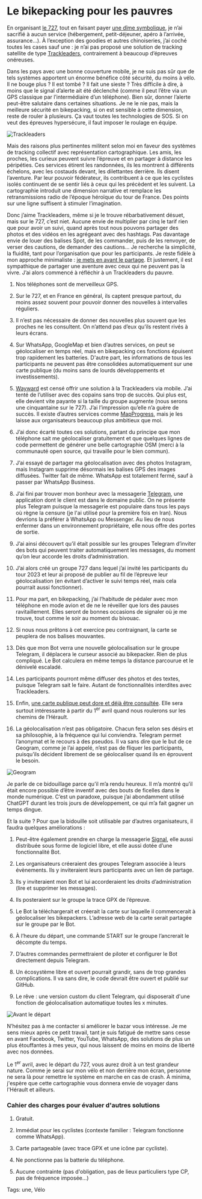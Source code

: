 # Le bikepacking pour les pauvres

En organisant [le 727](https://tcrouzet.com/727tour), tout en faisant payer [une dîme symbolique](https://tcrouzet.com/727gd/), je n’ai sacrifié à aucun service (hébergement, petit-déjeuner, apéro à l’arrivée, assurance…). À l’exception des goodies et autres chinoiseries, j’ai coché toutes les cases sauf une : je n’ai pas proposé une solution de tracking satellite de type [Trackleaders](http://trackleaders.com/), contrairement à beaucoup d’épreuves onéreuses.

Dans les pays avec une bonne couverture mobile, je ne suis pas sûr que de tels systèmes apportent un énorme bénéfice côté sécurité, du moins à vélo. Il ne bouge plus ? Il est tombé ? Il fait une sieste ? Très difficile à dire, à moins que le signal d’alerte ait été déclenché (comme il peut l’être via un GPS classique par l’intermédiaire d’un téléphone). Bien sûr, donner l’alerte peut-être salutaire dans certaines situations. Je ne le nie pas, mais la meilleure sécurité en bikepacking, si on est sensible à cette dimension, reste de rouler à plusieurs. Ça vaut toutes les technologies de SOS. Si on veut des épreuves hypersécure, il faut imposer le roulage en équipe.

![Trackleaders](https://tcrouzet.com/images_tc/2023/03/trackleader.jpg)

Mais des raisons plus pertinentes militent selon moi en faveur des systèmes de tracking collectif avec représentation cartographique. Les amis, les proches, les curieux peuvent suivre l’épreuve et en partager à distance les péripéties. Ces services étirent les randonnées, ils les montrent à différents échelons, avec les costauds devant, les dilettantes derrière. Ils disent l’aventure. Par leur pouvoir fédérateur, ils contribuent à ce que les cyclistes isolés continuent de se sentir liés à ceux qui les précèdent et les suivent. La cartographie introduit une dimension narrative et remplace les retransmissions radio de l’époque héroïque du tour de France. Des points sur une ligne suffisent à stimuler l’imagination.

Donc j’aime Trackleaders, même si je le trouve rébarbativement désuet, mais sur le 727, c’est niet. Aucune envie de multiplier par cinq le tarif rien que pour avoir un suivi, quand après tout nous pouvons partager des photos et des vidéos en les agrégeant avec des hashtags. Pas davantage envie de louer des balises Spot, de les commander, puis de les renvoyer, de verser des cautions, de demander des cautions… Je recherche la simplicité, la fluidité, tant pour l’organisation que pour les participants. Je reste fidèle à mon approche minimaliste : [je mets en avant le partage](https://tcrouzet.com/2023/02/23/le-727-partager-pour-le-plaisir/). Et justement, il est sympathique de partager une aventure avec ceux qui ne peuvent pas la vivre. J’ai alors commencé à réfléchir à un Trackleaders du pauvre.

1. Nos téléphones sont de merveilleux GPS.

2. Sur le 727, et en France en général, ils captent presque partout, du moins assez souvent pour pouvoir donner des nouvelles à intervalles réguliers.

3. Il n’est pas nécessaire de donner des nouvelles plus souvent que les proches ne les consultent. On n’attend pas d’eux qu’ils restent rivés à leurs écrans.

4. Sur WhatsApp, GoogleMap et bien d’autres services, on peut se géolocaliser en temps réel, mais en bikepacking ces fonctions épuisent trop rapidement les batteries. D'autre part, les informations de tous les participants ne peuvent pas être consolidées automatiquement sur une carte publique (du moins sans de lourds développements et investissements).

5. [Wayward](https://app.wayward.travel/) est censé offrir une solution à la Trackleaders via mobile. J’ai tenté de l’utiliser avec des copains sans trop de succès. Qui plus est, elle devient vite payante si la taille du groupe augmente (nous serons une cinquantaine sur le 727). J’ai l’impression qu’elle n’a guère de succès. Il existe d’autres services comme [MapProgress](https://maprogress.com/), mais je les laisse aux organisateurs beaucoup plus ambitieux que moi.

6. J’ai donc écarté toutes ces solutions, partant du principe que mon téléphone sait me géolocaliser gratuitement et que quelques lignes de code permettent de générer une belle cartographie OSM (merci à la communauté open source, qui travaille pour le bien commun).

7. J’ai essayé de partager ma géolocalisation avec des photos Instagram, mais Instagram supprime désormais les balises GPS des images diffusées. Twitter fait de même. WhatsApp est totalement fermé, sauf à passer par WhatsApp Business.

8. J’ai fini par trouver mon bonheur avec la messagerie [Telegram](https://web.telegram.org/), une application dont le client est dans le domaine public. On ne présente plus Telegram puisque la messagerie est populaire dans tous les pays où règne la censure (je l'ai utilisé pour la première fois en Iran). Nous devrions la préférer à WhatsApp ou Messenger. Au lieu de nous enfermer dans un environnement propriétaire, elle nous offre des portes de sortie.

9. J’ai ainsi découvert qu’il était possible sur les groupes Telegram d’inviter des bots qui peuvent traiter automatiquement les messages, du moment qu’on leur accorde les droits d’administration.

10. J’ai alors créé un groupe 727 dans lequel j’ai invité les participants du tour 2023 et leur ai proposé de publier au fil de l’épreuve leur géolocalisation (en évitant d’activer le suivi temps réel, mais cela pourrait aussi fonctionner).

11. Pour ma part, en bikepacking, j’ai l’habitude de pédaler avec mon téléphone en mode avion et de ne le réveiller que lors des pauses ravitaillement. Elles seront de bonnes occasions de signaler où je me trouve, tout comme le soir au moment du bivouac.

12. Si nous nous prêtons à cet exercice peu contraignant, la carte se peuplera de nos balises mouvantes.

13. Dès que mon Bot verra une nouvelle géolocalisation sur le groupe Telegram, il déplacera le curseur associé au bikepacker. Rien de plus compliqué. Le Bot calculera en même temps la distance parcourue et le dénivelé escaladé.

14. Les participants pourront même diffuser des photos et des textes, puisque Telegram sait le faire. Autant de fonctionnalités interdites avec Trackleaders.

15. Enfin, [une carte publique peut dore et déjà être consultée](http://geogram.tcrouzet.com/). Elle sera surtout intéressante à partir du 1<sup>er</sup> avril quand nous roulerons sur les chemins de l’Hérault.

16. La géolocalisation n’est pas obligatoire. Chacun fera selon ses désirs et sa philosophie, à la fréquence qui lui conviendra. Telegram permet l’anonymat et le recours à des pseudos. Il va sans dire que le but de ce Geogram, comme je l’ai appelé, n’est pas de fliquer les participants, puisqu’ils décident librement de se géolocaliser quand ils en éprouvent le besoin.

![Geogram](https://tcrouzet.com/images_tc/2023/03/geogram1.jpg)

Je parle de ce bidouillage parce qu’il m’a rendu heureux. Il m’a montré qu’il était encore possible d’être inventif avec des bouts de ficelles dans le monde numérique. C’est un paradoxe, puisque j’ai abondamment utilisé ChatGPT durant les trois jours de développement, ce qui m’a fait gagner un temps dingue.

Et la suite ? Pour que la bidouille soit utilisable par d’autres organisateurs, il faudra quelques améliorations :

1. Peut-être également prendre en charge la messagerie [Signal](https://signal.org/fr/), elle aussi distribuée sous forme de logiciel libre, et elle aussi dotée d’une fonctionnalité Bot.

2. Les organisateurs créeraient des groupes Telegram associée à leurs évènements. Ils y inviteraient leurs participants avec un lien de partage.

3. Ils y inviteraient mon Bot et lui accorderaient les droits d’administration (lire et supprimer les messages).

4. Ils posteraient sur le groupe la trace GPX de l’épreuve.

5. Le Bot la téléchargerait et créerait la carte sur laquelle il commencerait à géolocaliser les bikepackers. L’adresse web de la carte serait partagée sur le groupe par le Bot.

6. À l’heure du départ, une commande START sur le groupe l’ancrerait le décompte du temps.

7. D’autres commandes permettraient de piloter et configurer le Bot directement depuis Telegram.

8. Un écosystème libre et ouvert pourrait grandir, sans de trop grandes complications. Il va sans dire, le code devrait être ouvert et publié sur GitHub.

9. Le rêve : une version custom du client Telegram, qui disposerait d'une fonction de géolocalisation automatique toutes les x minutes.

![Avant le départ](https://tcrouzet.com/images_tc/2023/03/geogram2.jpg)

N’hésitez pas à me contacter si améliorer le bazar vous intéresse. Je me sens mieux après ce petit travail, tant je suis fatigué de mettre sans cesse en avant Facebook, Twitter, YouTube, WhatsApp, des solutions de plus un plus étouffantes à mes yeux, qui nous laissent de moins en moins de liberté avec nos données.

Le 1<sup>er</sup> avril, avec le départ du 727, vous aurez droit à un test grandeur nature. Comme je serai sur mon vélo et non derrière mon écran, personne ne sera là pour remettre le système en marche en cas de crash. À minima, j'espère que cette cartographie vous donnera envie de voyager dans l'Hérault et ailleurs.

### Cahier des charges pour évaluer d'autres solutions

1. Gratuit.

2. Immédiat pour les cyclistes (contexte familier : Telegram fonctionne comme WhatsApp).

3. Carte partageable (avec trace GPX et une icône par cycliste).

4. Ne ponctionne pas la batterie du téléphone.

5. Aucune contrainte (pas d'obligation, pas de lieux particuliers type CP, pas de fréquence imposée…)

Tags: une, Vélo